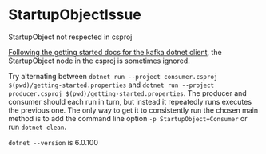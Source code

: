 # StartupObjectIssue
StartupObject not respected in csproj

[Following the getting started docs for the kafka dotnet client](https://developer.confluent.io/get-started/dotnet), the StartupObject node in the csproj is sometimes ignored.

Try alternating between `dotnet run --project consumer.csproj $(pwd)/getting-started.properties` and `dotnet run --project producer.csproj $(pwd)/getting-started.properties`.
The producer and consumer should each run in turn, but instead it repeatedly runs executes the previous one. The only way to get it to consistently run the chosen main method is to add the command line option `-p StartupObject=Consumer` or run `dotnet clean`.

`dotnet --version` is 6.0.100
